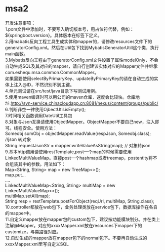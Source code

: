 # msa2  

开发注意事项：  
1.pom文件中添加<dependency></dependency>时，不要写入确切版本号，用占位符代替，例如：${springboot.version}。具体版本在<properties></properties>标签下定义。  
2.用mabatis反向工程工具生成实体和mapper的，请修改resources文件下的generatorConfig.xml。然后在Util包下找到MybatisGeneratorUtill这个类，执行main函数。  
3.Mybatis反向工程由于generatorConfig.xml文件设置了属性modelOnly，不会自动生成SQL及其对应的mapper，请自行创建该实体对应的Mapper文件并继承com.eshequ.msa.common.CommonMapper。  
  如果需要使用selectByPrimaryKey、updateByPrimaryKey的请在自动生成的实体上注入@ID，不然识别不到主键。  
4.单元测试请在src/test/java目录下写测试用例。  
5.使用maven编译时可以用公司的maven仓库，速度会比较快。仓库地址:http://svn-service.chinacloudapp.cn:8081/nexus/content/groups/public/  
6.判断非空一律使用OjbectUtil.isEmpty();  
7.时间相关函数调用DateUtil工具包  
8.对象与Json互换请使用ObjectMapper。ObjectMapper不要自己new，注入即可。线程安全。使用方法：  
  Someobj somObj = objectMapper.readValue(respJson, Someobj.class);	//json 转对象  
  String requestJsonStr = mapper.writeValueAsString(map);	// 对象转json  
9.基本http调用请使用restTemplate,post一个map的时候需要使用LinkedMultiValueMap。直接post一个hashmap或者treemap，postentity将不会组装其中的参数。用法如下：  
    Map<String, String> map = new TreeMap<>();  
    map.put...  
    ....  
	LinkedMultiValueMap<String, String> multiMap = new LinkedMultiValueMap<>();  
	multiMap.setAll(map);  
	String resp = restTemplate.postForObject(reqUrl, multiMap, String.class);  
10.controller都放在web包下，业务处理类放在service包下，数据库操作在各自的mapper中。  
11.自定义mapper放在mapper包的custom包下，建议按功能模块划分。并在类上注解@Mapper。对应的xxxxMapper.xml放在resources下mapper下的customize，与类路径对应。  
12.自动生成的mapper放在mapper包下的normal包下。不要再自动生成的xxxxMapper.xml里写自定义SQL  

 
